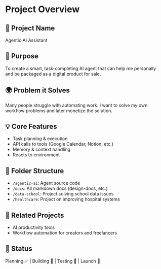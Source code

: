 # Project Overview

## 🧠 Project Name
Agentic AI Assistant

## 🎯 Purpose
To create a smart, task-completing AI agent that can help me personally and be packaged as a digital product for sale.

## 🌍 Problem it Solves
Many people struggle with automating work. I want to solve my own workflow problems and later monetize the solution.

## 💡 Core Features
- Task planning & execution
- API calls to tools (Google Calendar, Notion, etc.)
- Memory & context handling
- Reacts to environment

## 📁 Folder Structure
- `/agentic-ai`: Agent source code
- `/docs`: All markdown docs (design-docs, etc.)
- `/data-school`: Project solving school data issues
- `/healthcare`: Project on improving hospital systems

## 🔗 Related Projects
- AI productivity tools
- Workflow automation for creators and freelancers

## 📌 Status
Planning ✅ | Building 🔧 | Testing 🧪 | Launch 🚀

